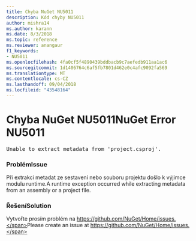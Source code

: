 ```yaml
---
title: Chyba NuGet NU5011
description: Kód chyby NU5011
author: mishra14
ms.author: karann
ms.date: 8/3/2018
ms.topic: reference
ms.reviewer: anangaur
f1_keywords:
- NU5011
ms.openlocfilehash: 4fa0cf5f4890439bddbacb9c7aefedb911aa1ac6
ms.sourcegitcommit: 1d1406764c6af5fb7801d462e0c4afc9092fa569
ms.translationtype: MT
ms.contentlocale: cs-CZ
ms.lasthandoff: 09/04/2018
ms.locfileid: "43548164"
---
```

# <a name="nuget-error-nu5011"></a><span data-ttu-id="6dc4b-103">Chyba NuGet NU5011</span><span class="sxs-lookup"><span data-stu-id="6dc4b-103">NuGet Error NU5011</span></span>
<pre>Unable to extract metadata from 'project.csproj'.</pre>

### <a name="issue"></a><span data-ttu-id="6dc4b-104">Problém</span><span class="sxs-lookup"><span data-stu-id="6dc4b-104">Issue</span></span>

<span data-ttu-id="6dc4b-105">Při extrakci metadat ze sestavení nebo souboru projektu došlo k výjimce modulu runtime.</span><span class="sxs-lookup"><span data-stu-id="6dc4b-105">A runtime exception occurred while extracting metadata from an assembly or a project file.</span></span>


### <a name="solution"></a><span data-ttu-id="6dc4b-106">Řešení</span><span class="sxs-lookup"><span data-stu-id="6dc4b-106">Solution</span></span>

<span data-ttu-id="6dc4b-107">Vytvořte prosím problém na https://github.com/NuGet/Home/issues.</span><span class="sxs-lookup"><span data-stu-id="6dc4b-107">Please create an issue at https://github.com/NuGet/Home/issues.</span></span>

